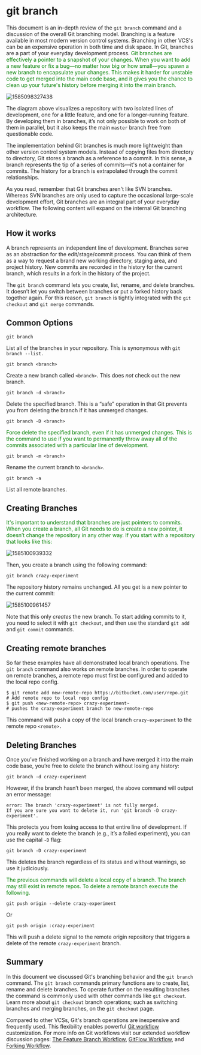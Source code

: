 # git branch


This document is an in-depth review of the `git branch` command and a discussion of the overall Git branching model. Branching is a feature available in most modern version control systems. Branching in other VCS's can be an expensive operation in both time and disk space. In Git, branches are a part of your everyday development process. <font color="green">Git branches are effectively a pointer to a snapshot of your changes. When you want to add a new feature or fix a bug—no matter how big or how small—you spawn a new branch to encapsulate your changes. This makes it harder for unstable code to get merged into the main code base, and it gives you the chance to clean up your future's history before merging it into the main branch.</font>

![1585098327438](C:\Users\lenovo\AppData\Roaming\Typora\typora-user-images\1585098327438.png)

The diagram above visualizes a repository with two isolated lines of development, one for a little feature, and one for a longer-running feature. By developing them in branches, it’s not only possible to work on both of them in parallel, but it also keeps the main `master` branch free from questionable code.

The implementation behind Git branches is much more lightweight than other version control system models. Instead of copying files from directory to directory, Git stores a branch as a reference to a commit. In this sense, a branch represents the tip of a series of commits—it's not a container for commits. The history for a branch is extrapolated through the commit relationships.

As you read, remember that Git branches aren't like SVN branches. Whereas SVN branches are only used to capture the occasional large-scale development effort, Git branches are an integral part of your everyday workflow. The following content will expand on the internal Git branching architecture.

## How it works

A branch represents an independent line of development. Branches serve as an abstraction for the edit/stage/commit process. You can think of them as a way to request a brand new working directory, staging area, and project history. New commits are recorded in the history for the current branch, which results in a fork in the history of the project.

The `git branch` command lets you create, list, rename, and delete branches. It doesn’t let you switch between branches or put a forked history back together again. For this reason, `git branch` is tightly integrated with the `git checkout` and `git merge` commands.

## Common Options

```
git branch
```

List all of the branches in your repository. This is synonymous with `git branch --list.`

```
git branch <branch>
```

Create a new branch called `<branch>`. This does *not* check out the new branch.

```
git branch -d <branch>
```

Delete the specified branch. This is a “safe” operation in that Git prevents you from deleting the branch if it has unmerged changes.

```
git branch -D <branch>
```

<font color="green">Force delete the specified branch, even if it has unmerged changes. This is the command to use if you want to permanently throw away all of the commits associated with a particular line of development.</font>

```
git branch -m <branch>
```

Rename the current branch to `<branch>`.

```
git branch -a
```

List all remote branches. 

## Creating Branches

<font color="green">It's important to understand that branches are just pointers to commits. When you create a branch, all Git needs to do is create a new pointer, it doesn’t change the repository in any other way. If you start with a repository that looks like this:</font>

![1585100939332](C:\Users\lenovo\AppData\Roaming\Typora\typora-user-images\1585100939332.png)

Then, you create a branch using the following command:

```
git branch crazy-experiment
```

The repository history remains unchanged. All you get is a new pointer to the current commit:

![1585100961457](C:\Users\lenovo\AppData\Roaming\Typora\typora-user-images\1585100961457.png)

Note that this only *creates* the new branch. To start adding commits to it, you need to select it with `git checkout`, and then use the standard `git add` and `git commit` commands. 

## Creating remote branches

So far these examples have all demonstrated local branch operations. The `git branch` command also works on remote branches. In order to operate on remote branches, a remote repo must first be configured and added to the local repo config.

```
$ git remote add new-remote-repo https://bitbucket.com/user/repo.git
# Add remote repo to local repo config
$ git push <new-remote-repo> crazy-experiment~
# pushes the crazy-experiment branch to new-remote-repo
```

This command will push a copy of the local branch `crazy-experiment` to the remote repo `<remote>.`

## Deleting Branches

Once you’ve finished working on a branch and have merged it into the main code base, you’re free to delete the branch without losing any history:

```
git branch -d crazy-experiment
```

However, if the branch hasn’t been merged, the above command will output an error message:

```
error: The branch 'crazy-experiment' is not fully merged.
If you are sure you want to delete it, run 'git branch -D crazy-experiment'.
```

This protects you from losing access to that entire line of development. If you really want to delete the branch (e.g., it’s a failed experiment), you can use the capital `-D` flag:

```
git branch -D crazy-experiment
```

This deletes the branch regardless of its status and without warnings, so use it judiciously.

<font color="green">The previous commands will delete a local copy of a branch. The branch may still exist in remote repos. To delete a remote branch execute the following.</font>

```
git push origin --delete crazy-experiment
```

Or

```
git push origin :crazy-experiment
```

This will push a delete signal to the remote origin repository that triggers a delete of the remote `crazy-experiment` branch.

## Summary


In this document we discussed Git's branching behavior and the `git branch` command. The `git branch` commands primary functions are to create, list, rename and delete branches. To operate further on the resulting branches the command is commonly used with other commands like `git checkout`. Learn more about `git checkout` branch operations; such as switching branches and merging branches, on the `git checkout` page.

Compared to other VCSs, Git's branch operations are inexpensive and frequently used. This flexibility enables powerful [Git workflow](https://www.atlassian.com/git/tutorials/comparing-workflows) customization. For more info on Git workflows visit our extended workflow discussion pages: [The
Feature Branch Workflow](https://www.atlassian.com/git/tutorials/comparing-workflows/feature-branch-workflow), [GitFlow Workflow](https://www.atlassian.com/git/tutorials/comparing-workflows/gitflow-workflow), and [Forking Workflow](https://www.atlassian.com/git/tutorials/comparing-workflows/forking-workflow). 